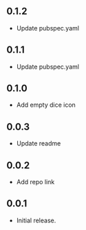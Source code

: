 ## 0.1.2

* Update pubspec.yaml

## 0.1.1

* Update pubspec.yaml

## 0.1.0

* Add empty dice icon

## 0.0.3

* Update readme

## 0.0.2

* Add repo link

## 0.0.1

* Initial release.
